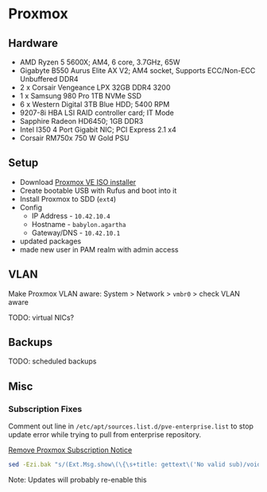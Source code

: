 # Proxmox

## Hardware

- AMD Ryzen 5 5600X; AM4, 6 core, 3.7GHz, 65W
- Gigabyte B550 Aurus Elite AX V2; AM4 socket, Supports ECC/Non-ECC Unbuffered DDR4
- 2 x Corsair Vengeance LPX 32GB DDR4 3200
- 1 x Samsung 980 Pro 1TB NVMe SSD
- 6 x Western Digital 3TB Blue HDD; 5400 RPM
- 9207-8i HBA LSI RAID controller card; IT Mode
- Sapphire Radeon HD6450; 1GB DDR3
- Intel I350 4 Port Gigabit NIC; PCI Express 2.1 x4
- Corsair RM750x 750 W Gold PSU

## Setup

- Download [Proxmox VE ISO installer](https://www.proxmox.com/en/downloads/item/proxmox-ve-7-3-iso-installer)
- Create bootable USB with Rufus and boot into it
- Install Proxmox to SDD (`ext4`)
- Config
  - IP Address - `10.42.10.4`
  - Hostname - `babylon.agartha`
  - Gateway/DNS - `10.42.10.1`
- updated packages
- made new user in PAM realm with admin access

## VLAN

Make Proxmox VLAN aware: System > Network > `vmbr0` > check VLAN aware

TODO: virtual NICs?

## Backups

TODO: scheduled backups

## Misc

### Subscription Fixes

Comment out line in `/etc/apt/sources.list.d/pve-enterprise.list` to stop update error
while trying to pull from enterprise repository.

[Remove Proxmox Subscription Notice](https://johnscs.com/remove-proxmox51-subscription-notice/)

```sh
sed -Ezi.bak "s/(Ext.Msg.show\(\{\s+title: gettext\('No valid sub)/void\(\{ \/\/\1/g" /usr/share/javascript/proxmox-widget-toolkit/proxmoxlib.js && systemctl restart pveproxy.service
```

Note: Updates will probably re-enable this
